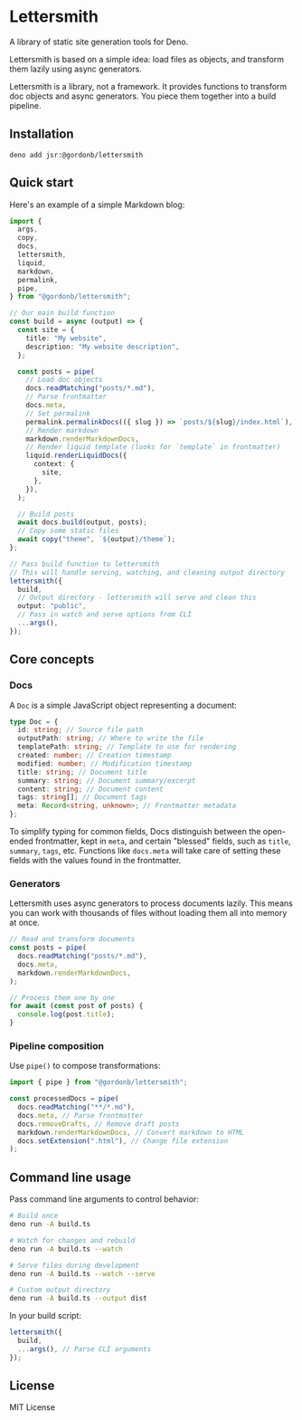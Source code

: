 # Lettersmith

A library of static site generation tools for Deno.

Lettersmith is based on a simple idea: load files as objects, and transform them
lazily using async generators.

Lettersmith is a library, not a framework. It provides functions to transform
doc objects and async generators. You piece them together into a build pipeline.

## Installation

```cli
deno add jsr:@gordonb/lettersmith
```

## Quick start

Here's an example of a simple Markdown blog:

```ts
import {
  args,
  copy,
  docs,
  lettersmith,
  liquid,
  markdown,
  permalink,
  pipe,
} from "@gordonb/lettersmith";

// Our main build function
const build = async (output) => {
  const site = {
    title: "My website",
    description: "My website description",
  };

  const posts = pipe(
    // Load doc objects
    docs.readMatching("posts/*.md"),
    // Parse frontmatter
    docs.meta,
    // Set permalink
    permalink.permalinkDocs(({ slug }) => `posts/${slug}/index.html`),
    // Render markdown
    markdown.renderMarkdownDocs,
    // Render liquid template (looks for `template` in frontmatter)
    liquid.renderLiquidDocs({
      context: {
        site,
      },
    }),
  );

  // Build posts
  await docs.build(output, posts);
  // Copy some static files
  await copy("theme", `${output}/theme`);
};

// Pass build function to lettersmith
// This will handle serving, watching, and cleaning output directory
lettersmith({
  build,
  // Output directory - lettersmith will serve and clean this
  output: "public",
  // Pass in watch and serve options from CLI
  ...args(),
});
```

## Core concepts

### Docs

A `Doc` is a simple JavaScript object representing a document:

```ts
type Doc = {
  id: string; // Source file path
  outputPath: string; // Where to write the file
  templatePath: string; // Template to use for rendering
  created: number; // Creation timestamp
  modified: number; // Modification timestamp
  title: string; // Document title
  summary: string; // Document summary/excerpt
  content: string; // Document content
  tags: string[]; // Document tags
  meta: Record<string, unknown>; // Frontmatter metadata
};
```

To simplify typing for common fields, Docs distinguish between the open-ended
frontmatter, kept in `meta`, and certain "blessed" fields, such as `title`,
`summary`, `tags`, etc. Functions like `docs.meta` will take care of setting
these fields with the values found in the frontmatter.

### Generators

Lettersmith uses async generators to process documents lazily. This means you
can work with thousands of files without loading them all into memory at once.

```ts
// Read and transform documents
const posts = pipe(
  docs.readMatching("posts/*.md"),
  docs.meta,
  markdown.renderMarkdownDocs,
);

// Process them one by one
for await (const post of posts) {
  console.log(post.title);
}
```

### Pipeline composition

Use `pipe()` to compose transformations:

```ts
import { pipe } from "@gordonb/lettersmith";

const processedDocs = pipe(
  docs.readMatching("**/*.md"),
  docs.meta, // Parse frontmatter
  docs.removeDrafts, // Remove draft posts
  markdown.renderMarkdownDocs, // Convert markdown to HTML
  docs.setExtension(".html"), // Change file extension
);
```

## Command line usage

Pass command line arguments to control behavior:

```bash
# Build once
deno run -A build.ts

# Watch for changes and rebuild
deno run -A build.ts --watch

# Serve files during development
deno run -A build.ts --watch --serve

# Custom output directory
deno run -A build.ts --output dist
```

In your build script:

```ts
lettersmith({
  build,
  ...args(), // Parse CLI arguments
});
```

## License

MIT License
